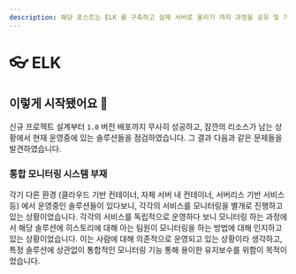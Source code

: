 ```yaml
---
description: 해당 포스트는 ELK 를 구축하고 실제 서버로 올리기 까지 과정을 공유 및 기록하기 위한 과정을 작성하기위해 작성하였습니다.
---
```


# 👓 ELK

## **이렇게 시작됐어요 🚨**

신규 프로젝트 설계부터 `1.0` 버전 배포까지 무사히 성공하고, 잠깐의 리소스가 남는 상황에서 현재 운영중에 있는 솔루션들을 점검하였습니다. 그 결과 다음과 같은 문제들을 발견하였습니다.

### 통합 모니터링 시스템 부재

각기 다른 환경 (클라우드 기반 컨테이너, 자체 서버 내 컨테이너, 서버리스 기반 서비스 등) 에서 운영중인 솔루션들이 있다보니, 각각의 서비스를 모니터링을 별개로 진행하고 있는 상황이었습니다. 각각의 서비스를 독립적으로 운영하다 보니 모니터링 하는 과정에서 해당 솔루션에 히스토리에 대해 아는 팀원이 모니터링을 하는 방법에 대해 인지하고 있는 상황이었습니다. 이는 사람에 대해 의존적으로 운영되고 있는 상황이라 생각하고, 특정 솔루션에 상관없이 통합적인 모니터링 기능 통해 용이한 유지보수를 위함이 목적이었습니다.



